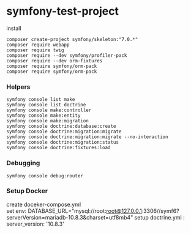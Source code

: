 # symfony-test-project

install

```
composer create-project symfony/skeleton:"7.0.*"
composer require webapp
composer require twig
composer require --dev symfony/profiler-pack
composer require --dev orm-fixtures
composer require symfony/orm-pack
composer require symfony/orm-pack

```
### Helpers
```
symfony console list make
symfony console list doctrine
symfony console make:controller
symfony console make:entity
symfony console make:migration
symfony console doctrine:database:create
symfony console doctrine:migration:migrate
symfony console doctrine:migration:migrate --no-interaction
symfony console doctrine:migration:status
symfony console doctrine:fixtures:load

```

### Debugging
```
symfony console debug:router
```


### Setup Docker
create doceker-compose.yml \
set env:
DATABASE_URL="mysql://root:root@127.0.0.1:3306//symf6?serverVersion=mariadb-10.8.3&charset=utf8mb4"
setup doctrine.yml :
server_version: '10.8.3'